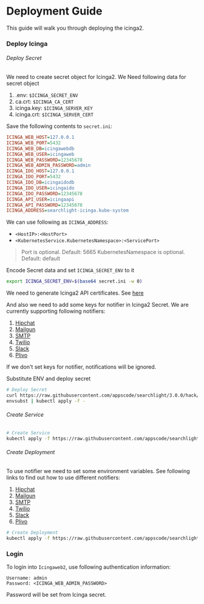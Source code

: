 # Deployment Guide

This guide will walk you through deploying the icinga2.

### Deploy Icinga

###### Deploy Secret

We need to create secret object for Icinga2. We Need following data for secret object

1. .env: `$ICINGA_SECRET_ENV`
2. ca.crt: `$ICINGA_CA_CERT`
3. icinga.key: `$ICINGA_SERVER_KEY`
4. icinga.crt: `$ICINGA_SERVER_CERT` 


Save the following contents to `secret.ini`:
```ini
ICINGA_WEB_HOST=127.0.0.1
ICINGA_WEB_PORT=5432
ICINGA_WEB_DB=icingawebdb
ICINGA_WEB_USER=icingaweb
ICINGA_WEB_PASSWORD=12345678
ICINGA_WEB_ADMIN_PASSWORD=admin
ICINGA_IDO_HOST=127.0.0.1
ICINGA_IDO_PORT=5432
ICINGA_IDO_DB=icingaidodb
ICINGA_IDO_USER=icingaido
ICINGA_IDO_PASSWORD=12345678
ICINGA_API_USER=icingaapi
ICINGA_API_PASSWORD=12345678
ICINGA_ADDRESS=searchlight-icinga.kube-system
```

We can use following as `ICINGA_ADDRESS`:

* `<HostIP>:<HostPort>`
* `<KubernetesService.KubernetesNamespace>:<ServicePort>`

> Port is optional. Default: 5665
> KubernetesNamespace is optional. Default: default

Encode Secret data and set `ICINGA_SECRET_ENV` to it
```sh
export ICINGA_SECRET_ENV=$(base64 secret.ini -w 0)
```

We need to generate Icinga2 API certificates. See [here](certificate.md)

And also we need to add some keys for notifier in Icinga2 Secret. We are currently supporting following notifiers:

1. [Hipchat](../notifier/hipchat.md#set-environment-variables)
2. [Mailgun](../notifier/mailgun.md#set-environment-variables)
3. [SMTP](../notifier/smtp.md#set-environment-variables)
4. [Twilio](../notifier/twilio.md#set-environment-variables)
5. [Slack](../notifier/slack.md#set-environment-variables)
6. [Plivo](../notifier/plivo.md#set-environment-variables)

If we don't set keys for notifier, notifications will be ignored.

Substitute ENV and deploy secret
```sh
# Deploy Secret
curl https://raw.githubusercontent.com/appscode/searchlight/3.0.0/hack/deploy/icinga2/secret.yaml |
envsubst | kubectl apply -f -
```

###### Create Service
```sh
# Create Service
kubectl apply -f https://raw.githubusercontent.com/appscode/searchlight/3.0.0/hack/deploy/icinga2/service.yaml
```

###### Create Deployment

To use notifier we need to set some environment variables. See following links to find out how to use different notifiers:

1. [Hipchat](../notifier/hipchat.md#configure)
2. [Mailgun](../notifier/mailgun.md#configure)
3. [SMTP](../notifier/smtp.md#configure)
4. [Twilio](../notifier/twilio.md#configure)
5. [Slack](../notifier/slack.md#configure)
6. [Plivo](../notifier/plivo.md#configure)

```sh
# Create Deployment
kubectl apply -f https://raw.githubusercontent.com/appscode/searchlight/3.0.0/hack/deploy/icinga2/deployment.yaml
```

### Login

To login into `Icingaweb2`, use following authentication information:
```
Username: admin
Password: <ICINGA_WEB_ADMIN_PASSWORD>
```
Password will be set from Icinga secret.
